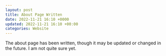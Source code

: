 ```yaml
---
layout: post
title: About Page Written
date: 2022-11-21 16:10 +0000
updated: 2022-11-21 16:10 +00:00
categories: Website
---
```


The about page has been written, though it may be updated or changed in the future. I am not quite sure yet.